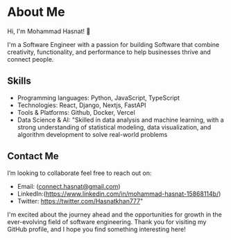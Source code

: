 
# About Me

Hi, I'm Mohammad Hasnat! 👋

I'm a Software Engineer with a passion for building Software that combine creativity, functionality, and performance to help businesses thrive and connect people.

## Skills

* Programming languages: Python, JavaScript, TypeScript
* Technologies: React, Django, Nextjs, FastAPI
* Tools & Platforms: Github, Docker, Vercel
* Data Science & AI: "Skilled in data analysis and machine learning, with a strong understanding of statistical modeling, data visualization, and algorithm development to solve real-world problems 

## Contact Me

I’m looking to collaborate feel free to reach out on:
* Email: (connect.hasnat@gmail.com)
* LinkedIn:(https://www.linkedin.com/in/mohammad-hasnat-15868114b/)
* Twitter: https://twitter.com/Hasnatkhan777"

I'm excited about the journey ahead and the opportunities for growth in the ever-evolving field of software engineering. Thank you for visiting my GitHub profile, and I hope you find something interesting here!


<!---
M-hasnat11/M-hasnat11 is a ✨ special ✨ repository because its `README.md` (this file) appears on your GitHub profile.
You can click the Preview link to take a look at your changes.
--->
